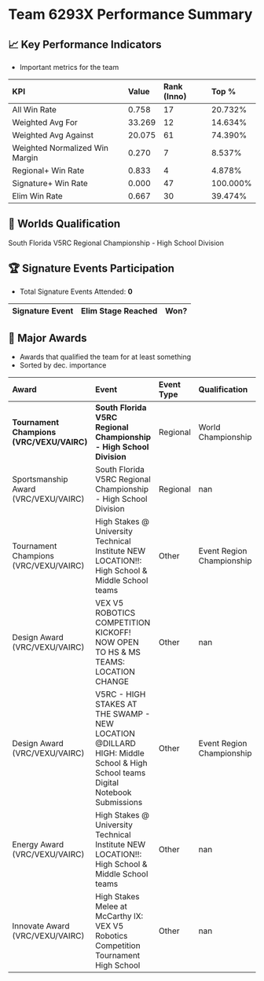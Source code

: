 # Team 6293X Performance Summary

## 📈 Key Performance Indicators
- Important metrics for the team

| KPI | Value | Rank (Inno) | Top % |
|:---|:-----|:----|:-----|
| All Win Rate | 0.758 | 17 | 20.732% |
| Weighted Avg For | 33.269 | 12 | 14.634% |
| Weighted Avg Against | 20.075 | 61 | 74.390% |
| Weighted Normalized Win Margin | 0.270 | 7 | 8.537% |
| Regional+ Win Rate | 0.833 | 4 | 4.878% |
| Signature+ Win Rate | 0.000 | 47 | 100.000% |
| Elim Win Rate | 0.667 | 30 | 39.474% |


## 🎯 Worlds Qualification
South Florida V5RC Regional Championship - High School Division

## 🏆 Signature Events Participation
- Total Signature Events Attended: **0**

| Signature Event | Elim Stage Reached | Won? |
|:----------------|:-------------------|:----|


## 🥇 Major Awards
- Awards that qualified the team for at least something
- Sorted by dec. importance

| Award | Event | Event Type | Qualification |
|:------|:------|:-----------|:--------------|
| **Tournament Champions (VRC/VEXU/VAIRC)** | **South Florida V5RC Regional Championship - High School Division** | Regional | World Championship |
| Sportsmanship Award (VRC/VEXU/VAIRC) | South Florida V5RC Regional Championship - High School Division | Regional | nan |
| Tournament Champions (VRC/VEXU/VAIRC) | High Stakes @ University Technical Institute NEW LOCATION!!: High School & Middle School teams | Other | Event Region Championship |
| Design Award (VRC/VEXU/VAIRC) | VEX V5 ROBOTICS COMPETITION KICKOFF! NOW OPEN TO HS & MS TEAMS: LOCATION CHANGE | Other | nan |
| Design Award (VRC/VEXU/VAIRC) | V5RC - HIGH STAKES AT THE SWAMP - NEW LOCATION @DILLARD HIGH: Middle School & High School teams Digital Notebook Submissions | Other | Event Region Championship |
| Energy Award (VRC/VEXU/VAIRC) | High Stakes @ University Technical Institute NEW LOCATION!!: High School & Middle School teams | Other | nan |
| Innovate Award (VRC/VEXU/VAIRC) | High Stakes Melee at McCarthy lX: VEX V5 Robotics Competition Tournament High School | Other | nan |

